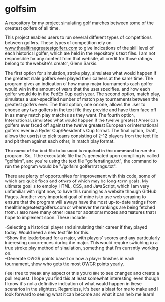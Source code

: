 # golfsim
A repository for my project simulating golf matches between some of the greatest golfers of all time.

This project enables users to run several different types of competitions between golfers. These types of competition rely on www.thealltimegreatestgolfers.com to give indications of the skill level of each historical golfer, which are held in the repository's text files. I am not responsible for any content from that website, all credit for those ratings belong to the website's creator, Glenn Sarkis.

The first option for simulation, stroke play, simulates what would happen if the greatest male golfers ever played their careers at the same time. The program gives an indication of how many major tournaments each golfer would win in the amount of years that the user specifies, and how each golfer would do in the FedEx Cup each year. The second option, match play, simulates a user-specified number of match play tournaments between the greatest golfers ever. The third option, one on one, allows the user to choose any two golfers in the text file they provide and have them face off in as many match play matches as they want. The fourth option, International, simulates what would happen if the twelve greatest American golfers ever faced off against the twelve greatest European or international golfers ever in a Ryder Cup/President's Cup format. The final option, Draft, allows the user(s) to pick teams consisting of 2-12 players from the text file and pit them against each other, in match play format.

The name of the text file to be used is required in the command to run the program. So, if the executable file that's generated upon compiling is called "golfsim", and you're using the text file "golferratings.txt", the command to run the program would be "./golfsim golferrratings.txt".

There are plenty of opportunities for improvement with this code, some of which are quick fixes and others of which may be long-term goals. My ultimate goal is to employ HTML, CSS, and JavaScript, which I am very unfamiliar with right now, to have this running as a website through GitHub Pages. Another very important goal of mine is to use web scraping to ensure that the program will always have the most up-to-date ratings from thealltimegreatestgolfers.com or wherever the rankings are being fetched from. I also have many other ideas for additional modes and features that I hope to implement soon. These include:

-Selecting a historical player and simulating their career if they played today. Would need a new text file for this.<br/>
-Show the leaderboard for a major, with players' scores and any particularly interesting occurrences during the major. This would require switching to a true stroke play method of simulation, something that I'm currently working on.<br/>
-Generate OWGR points based on how a player finishes in each tournament, show who gets the most OWGR points yearly. 

Feel free to tweak any aspect of this you'd like to see changed and create a pull request. I hope you find this at least somewhat interesting, even though I know it's not a definitive indication of what would happen in these scenarios in the slightest. Regardless, it's been a blast for me to make and I look forward to seeing what it can become and what it can help me learn!
